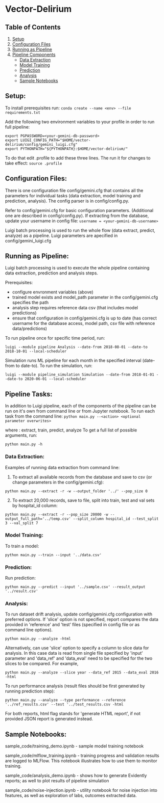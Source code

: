 # Vector-Delirium

## Table of Contents
1. [Setup](#setup)
2. [Configuration Files](#config)
3. [Running as Pipeline](#pipeline)
4. [Pipeline Components](#components)
    * [Data Extraction](#data)
    * [Model Training](#training)
    * [Prediction](#prediction)
    * [Analysis](#analysis)
    * [Sample Notebooks](#notebooks)


## Setup: <a name="setup"></a>

To install prerequisites run:
`conda create --name <env> --file requirements.txt`

Add the following two environment variables to your profile in order to run full pipeline: 
```
export PGPASSWORD=<your-gemini-db-password>
export LUIGI_CONFIG_PATH="$HOME/vector-delirium/config/gemini_luigi.cfg"
export PYTHONPATH="${PYTHONPATH}:$HOME/vector-delirium/"
```

To do that edit .profile to add these three lines. The run it for changes to take effect:
`source .profile`

## Configuration Files: <a name="config"></a>
There is one configuration file config/gemini.cfg that contains all the parameters for individual tasks (data extraction, model training and prediction, analysis). The config parser is in config/config.py.

Refer to config/gemini.cfg for basic configuration parameters. (Additional one are described in config/config.py).  If extracting from the database, update your username in config file:
`username = <your-gemini-db-username>`

Luigi batch processing is used to run the whole flow (data extract, predict, analyze) as a pipeline. Luigi parameters are apecified in config/gemini_luigi.cfg

## Running as Pipeline: <a name="pipeline"></a>
Luigi batch processing is used to execute the whole pipeline containing data extraction, prediction and analysis steps.

Prerequisites:
* configure envronment variables (above)
* trained model exists and model_path parameter in the config/gemini.cfg specifies the path
* analysis step requires reference data csv (that includes model predictions) 
* ensure that configuration in config/gemini.cfg is up to date (has correct username for the database access, model path, csv file with reference data/predictions) 

To run pipeline once for specific time period, run:

`luigi --module pipeline Analysis --date-from 2018-08-01 --date-to 2018-10-01 --local-scheduler`

Simulation runs ML pipeline for each month in the specified interval (date-from to date-to). To run the simulation, run:

`luigi --module pipeline_simulation Simulation --date-from 2018-01-01 --date-to 2020-06-01 --local-scheduler`

## Pipeline Tasks: <a name="components"></a>
In addition to Luigi pipeline, each of the components of the pipeline can be run on it's own from command line or from Jupyter notebook.
To run each task from the command line:
`python main.py --<action> <optional parameter overwrites>`

where <action>: extract, train, predict, analyze
To get a full list of possible arguments, run:

`python main.py -h`

### Data Extraction:  <a name="data"></a>
Examples of running data extraction from command line:
1) To extract all available records from the database and save to csv (or change parameters in the config/gemini.cfg):

`python main.py --extract -r -w --output_folder '../' --pop_size 0`

2) To extract 20,000 records, save to file, split into train, test and val sets by hospital_id column:

`python main.py --extract -r --pop_size 20000 -w --output_full_path='../temp.csv' --split_column hospital_id --test_split 3 --val_split 7 `

### Model Training:  <a name="training"></a>
To train a model:

`python main.py --train --input '../data.csv'`

### Prediction:  <a name="prediction"></a>
Run prediction:

`python main.py --predict --input '../sample.csv' --result_output '../result.csv'`

### Analysis:  <a name="analysis"></a>
To run dataset drift analysis, update config/gemini.cfg configuration with preferred options. If 'slice' option is not specified, report compares the data provided in 'reference' and 'test' files (specified in config file or as command line options). 

`python main.py --analyze -html`

Alternatively, can use 'slice' option to specify a column to slice data for analysis. In this case data is read from single file specified by 'input' parameter and 'data_ref' and 'data_eval' need to be specified for the two slices to be compared. For example,

`python main.py --analyze --slice year --data_ref 2015 --data_eval 2016 -html`

To run performance analysis (result files should be first generated by running prediction step):

`python main.py --analyze --type performance --reference '../ref_results.csv' --test '../test_results.csv -html`

For both reports, html flag stands for 'generate HTML report', if not provided JSON report is generated instead.

## Sample Notebooks:  <a name="notebooks"></a>
sample_code/training_demo.ipynb - sample model training notebook

sample_code/mlflow_training.ipynb - training progress and validation results are logged to MLFlow. This notebook illustrates how to use them to monitor training.

sample_code/analysis_demo.ipynb - shows how to generate Evidently reports; as well to plot results of pipeline simulation

sample_code/noise-injection.ipynb - utility notebook for noise injection into features, as well as exploration of labs, outcomes extracted data.




